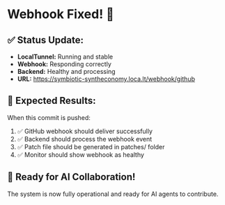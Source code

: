# Webhook Fixed! 🎉

## ✅ Status Update:

- **LocalTunnel:** Running and stable
- **Webhook:** Responding correctly
- **Backend:** Healthy and processing
- **URL:** https://symbiotic-syntheconomy.loca.lt/webhook/github

## 🎯 Expected Results:

When this commit is pushed:

1. ✅ GitHub webhook should deliver successfully
2. ✅ Backend should process the webhook event
3. ✅ Patch file should be generated in patches/ folder
4. ✅ Monitor should show webhook as healthy

## 🚀 Ready for AI Collaboration!

The system is now fully operational and ready for AI agents to contribute.
